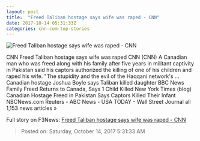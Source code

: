 ```yaml
---
layout: post
title:  "Freed Taliban hostage says wife was raped - CNN"
date: 2017-10-14 05:31:33Z
categories: cnn-com-top-stories
---
```


![Freed Taliban hostage says wife was raped - CNN](http://cdn.cnn.com/cnnnext/dam/assets/171012115610-taliban-family-release-1-super-tease.jpg)

CNN Freed Taliban hostage says wife was raped CNN (CNN) A Canadian man who was freed along with his family after five years in militant captivity in Pakistan said his captors authorized the killing of one of his children and raped his wife. "The stupidity and the evil of the Haqqani network's ... Canadian hostage Joshua Boyle says Taliban killed daughter BBC News Family Freed Returns to Canada, Says 1 Child Killed New York Times (blog) Canadian Hostage Freed in Pakistan Says Captors Killed Their Infant NBCNews.com Reuters - ABC News - USA TODAY - Wall Street Journal all 1,153 news articles »


Full story on F3News: [Freed Taliban hostage says wife was raped - CNN](http://www.f3nws.com/n/DQhRpC)

> Posted on: Saturday, October 14, 2017 5:31:33 AM
